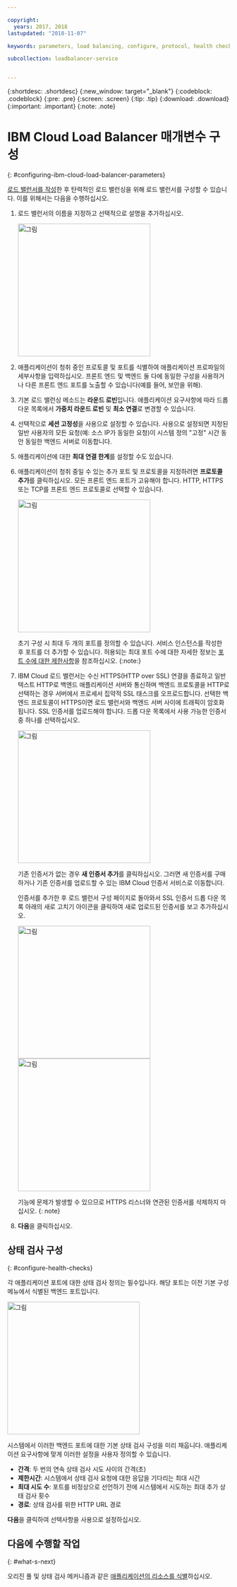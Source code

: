 ```yaml
---

copyright:
  years: 2017, 2018
lastupdated: "2018-11-07"

keywords: parameters, load balancing, configure, protocol, health check

subcollection: loadbalancer-service


---
```


{:shortdesc: .shortdesc}
{:new_window: target="_blank"}
{:codeblock: .codeblock}
{:pre: .pre}
{:screen: .screen}
{:tip: .tip}
{:download: .download}
{:important: .important}
{:note: .note}

# IBM Cloud Load Balancer 매개변수 구성
{: #configuring-ibm-cloud-load-balancer-parameters}

[로드 밸런서를 작성](/docs/infrastructure/loadbalancer-service?topic=loadbalancer-service-getting-started)한 후 탄력적인 로드 밸런싱을 위해 로드 밸런서를 구성할 수 있습니다. 이를 위해서는 다음을 수행하십시오.

1. 로드 밸런서의 이름을 지정하고 선택적으로 설명을 추가하십시오.

	<img src="images/lb-config-basic.png" alt="그림" style="width: 300px;"/>

2. 애플리케이션이 청취 중인 프로토콜 및 포트를 식별하여 애플리케이션 프로파일의 세부사항을 입력하십시오. 프론트 엔드 및 백엔드 둘 다에 동일한 구성을 사용하거나 다른 프론트 엔드 포트를 노출할 수 있습니다(예를 들어, 보안을 위해).

3. 기본 로드 밸런싱 메소드는 **라운드 로빈**입니다. 애플리케이션 요구사항에 따라 드롭 다운 목록에서 **가중치 라운드 로빈** 및 **최소 연결**로 변경할 수 있습니다.

4. 선택적으로 **세션 고정성**을 사용으로 설정할 수 있습니다. 사용으로 설정되면 지정된 일반 사용자의 모든 요청(예: 소스 IP가 동일한 요청)이 시스템 정의 "고정" 시간 동안 동일한 백엔드 서버로 이동합니다.

5. 애플리케이션에 대한 **최대 연결 한계**를 설정할 수도 있습니다.

6. 애플리케이션이 청취 중일 수 있는 추가 포트 및 프로토콜을 지정하려면 **프로토콜 추가**를 클릭하십시오. 모든 프론트 엔드 포트가 고유해야 합니다. HTTP, HTTPS 또는 TCP를 프론트 엔드 프로토콜로 선택할 수 있습니다.

	<img src="images/lb-add-protocol.png" alt="그림" style="width: 300px;"/>

	초기 구성 시 최대 두 개의 포트를 정의할 수 있습니다. 서비스 인스턴스를 작성한 후 포트를 더 추가할 수 있습니다. 허용되는 최대 포트 수에 대한 자세한 정보는 [포트 수에 대한 제한사항](/docs/infrastructure/loadbalancer-service?topic=loadbalancer-service-faqs-for-ibm-cloud-load-balancer#what-s-the-maximum-number-of-virtual-ports-i-can-define-with-my-load-balancer-service-)을 참조하십시오.
{:note:}

7. IBM Cloud 로드 밸런서는 수신 HTTPS(HTTP over SSL) 연결을 종료하고 일반 텍스트 HTTP로 백엔드 애플리케이션 서버와 통신하며 백엔드 프로토콜을 HTTP로 선택하는 경우 서버에서 프로세서 집약적 SSL 태스크를 오프로드합니다. 선택한 백엔드 프로토콜이 HTTPS이면 로드 밸런서와 백엔드 서버 사이에 트래픽이 암호화됩니다. SSL 인증서를 업로드해야 합니다. 드롭 다운 목록에서 사용 가능한 인증서 중 하나를 선택하십시오.  

	<img src="images/lb-ssl-cert.png" alt="그림" style="width: 300px;"/>

	기존 인증서가 없는 경우 **새 인증서 추가**를 클릭하십시오. 그러면 새 인증서를 구매하거나 기존 인증서를 업로드할 수 있는 IBM Cloud 인증서 서비스로 이동합니다.

	인증서를 추가한 후 로드 밸런서 구성 페이지로 돌아와서 SSL 인증서 드롭 다운 목록 아래의 새로 고치기 아이콘을 클릭하여 새로 업로드된 인증서를 보고 추가하십시오.

	<img src="images/order-ssl-cert.png" alt="그림" style="width: 300px;"/>

	<img src="images/refresh-cert.png" alt="그림" style="width: 300px;"/>

	기능에 문제가 발생할 수 있으므로 HTTPS 리스너와 연관된 인증서를 삭제하지 마십시오.
  {: note}

8. **다음**을 클릭하십시오.

## 상태 검사 구성
{: #configure-health-checks}

각 애플리케이션 포트에 대한 상태 검사 정의는 필수입니다. 해당 포트는 이전 기본 구성 메뉴에서 식별된 백엔드 포트입니다.

<img src="images/config-health-check.png" alt="그림" style="width: 300px;"/>

시스템에서 이러한 백엔드 포트에 대한 기본 상태 검사 구성을 미리 채웁니다. 애플리케이션 요구사항에 맞게 이러한 설정을 사용자 정의할 수 있습니다.

* **간격**: 두 번의 연속 상태 검사 시도 사이의 간격(초)
* **제한시간**: 시스템에서 상태 검사 요청에 대한 응답을 기다리는 최대 시간
* **최대 시도 수**: 포트를 비정상으로 선언하기 전에 시스템에서 시도하는 최대 추가 상태 검사 횟수
* **경로**: 상태 검사를 위한 HTTP URL 경로     

**다음**을 클릭하여 선택사항을 사용으로 설정하십시오.

## 다음에 수행할 작업
{: #what-s-next}

오리진 풀 및 상태 검사 메커니즘과 같은 [애플리케이션의 리소스를 식별](/docs/infrastructure/loadbalancer-service?topic=loadbalancer-service-identifying-your-application-server-resources)하십시오.

